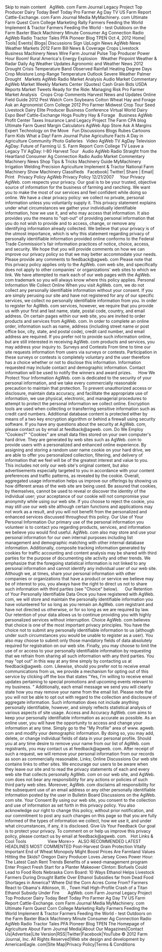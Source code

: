 Skip to main content   AgWeb. com Farm Journal Legacy Project Top Producer Dairy Today Beef Today Pro Farmer Ag Day TV US Farm Report Cattle-Exchange. com Farm Journal Media MyMachinery. com Ultimate Farm Quest Corn College Marketing Rally Farmers Feeding the World Implement & Tractor Farmers Feeding the World - test Outdoors on the Farm Baxter Black Machinery Minute Consumer Ag Connection Radio AgWeb Radio Tractor Tales PFA Pioneer Blog TPEN Oct 4, 2012 Home| Tools| Events| Blogs| Discussions Sign UpLogin News AgWeb News Weather Markets 2012 Farm Bill News & Coverage Crops Livestock Business Machinery News Wire Farm Journal Pulse Top Producer Power Hour Boom! Rural America's Energy Explosion   Weather Pinpoint Weather & Radar Daily Ag Weather Updates Agronomic and Weather News 2012 Drought Crisis Temperature Band Observed Rainfall Heating Degree Days Crop Moisture Long-Range Temperature Outlook Severe Weather Palmer Drought   Markets AgWeb Radio Market Analysis Audio Market Commentary AgWeb Market Weekly Markets Center (Quotes) Cash Grain Bids USDA Reports Market Tweets Ready for the Ride: Managing Risk Pro Farmer Market Analysis   Crops Crop Comments Harvest News and Updates Online Field Guide 2012 Pest Watch Corn Soybeans Cotton Wheat Hay and Forage Ask an Agronomist Corn College 2012 Pro Farmer Midwest Crop Tour Seed   Livestock Dairy Elite Producer Business Conference Virtual World Dairy Expo Beef Cattle-Exchange Hogs Poultry Hay & Forage   Business AgWeb Profit Center Taxes Insurance Land Legacy Project The Farm CPA blog Ultimate Farm Quest Margin Calculators AgWeb App Store Ask A Margins Expert Technology on the Move   Fun Discussions Blogs Rubes Cartoons Farm Kids What a Day! Farm Journal Pulse Agriculture Facts A Day in Agriculture Community Photo Galleries   Video AgWeb TV AgDay Television AgDay: Future of Farming U. S. Farm Report Corn College TV Leave a Legacy TV AgDay: I-80 Harvest Tour   Audio AgWeb Radio Straight from the Heartland Consumer Ag Connection Radio Audio Market Commentary   Machinery News Shop Tips & Tricks Machinery Guide MyMachinery Irrigation Welding Precision Agriculture Implement & Tractor National Farm Machinery Show Machinery Classifieds   Facebook| Twitter| Share | Email| Print   Privacy Policy AgWeb Privacy Policy 12/21/2007     Your Privacy AgWeb. com respects your privacy. Our goal is to be your trusted, objective source of information for the business of farming and ranching. We want you to make the most of our services and feel confident while doing so online. We have a clear privacy policy: we collect no private, personal information unless you voluntarily supply it. This privacy statement explains under what circumstances we gather your individually identifiable information, how we use it, and who may access that information. It also provides you the means to "opt-out" of providing personal information that you do not wish to provide and to access, change, or remove any identifying information already collected. We believe that your privacy is of the utmost importance, which is why this statement regarding privacy of personally identifiable information provided online conforms to the Federal Trade Commission's fair information practices of notice, choice, access, and security. We hope that you will provide comments on how we can improve our privacy policy so that we may better accommodate your needs. Please provide any comments to feedback@agweb. com Please note that this privacy policy applies only to the AgWeb. com web site, and specifically does not apply to other companies' or organizations' web sites to which we link. We have attempted to mark each of our web pages with the AgWeb. com trademark so you will always know where this policy applies. Personal Information We Collect Online When you visit AgWeb. com, we do not collect any personally identifiable information without your consent. If you are simply perusing our site and have not registered for any of our specific services, we collect no personally identifiable information from you. In order to register for AgWeb. com services, however, we require that you provide us with your first and last name, state, postal code, country, and email address. On certain pages within our web site, you are invited to order products and services from AgWeb. com. In order to complete an online order, information such as name, address (including street name or post office box, city, state, and postal code), credit card number, and email address are required. If you prefer not to provide such information online, but are still interested in receiving AgWeb. com products and services, you may address your inquiry to. Surveys and Contests From time to time our site requests information from users via surveys or contests. Participation in these surveys or contests is completely voluntary and the user therefore has a choice whether or not to disclose this information. Information requested may include contact and demographic information. Contact information will be used to notify the winners and award prizes.   How We Protect Your Information AgWeb. com is dedicated to the security of your personal information, and we take every commercially reasonable precaution to maintain that protection. To prevent unauthorized access or disclosure, maintain data accuracy, and facilitate the appropriate use of information, we use physical, electronic, and managerial procedures to attempt to protect the personal information we collect online. Encryption tools are used when collecting or transferring sensitive information such as credit card numbers. Additional database content is protected either by means of a two key encryption algorithm or behind a firewall using security software. If you have any questions about the security at AgWeb. com, please contact us by email at feedback@agweb. com. Do We Employ "Cookies?" "Cookies" are small data files stored on your own computer's hard drive. They are generated by web sites such as AgWeb. com to provide users with a personalized and enhanced online experience. By assigning and storing a random user name cookie on your hard drive, we are able to offer you personalized collection, filtering, and delivery of information that we feel will be of the greatest interest and value to you. This includes not only our web site's original content, but also advertisements especially targeted to you in accordance with your content preferences and traffic patterns, as revealed by the cookie. Overall, aggregated usage information helps us improve our offerings by showing us how different areas of the web site are being used. Be assured that cookies, by themselves, cannot be used to reveal or discover the identity of the individual user; your acceptance of our cookie will not compromise your anonymity while using our web site. If you choose to reject the cookie, you may still use our web site although certain functions and applications may not work as a result, and you will not benefit from the personalized and enhanced services discussed throughout this policy. Our Use of Your Personal Information Our primary use of the personal information you volunteer is to contact you regarding products, services, and information we believe you would find useful. AgWeb. com also may store and use your personal information for our own internal purposes including list management and demographic matching with other internal database information. Additionally, composite tracking information generated by cookies for traffic accounting and content analysis may be shared with third parties for the purpose of documenting site activity and other trends. We emphasize that the foregoing statistical information is not linked to any personal information and cannot identify any individual user of our web site. Although we, at times, share your personal information with other companies or organizations that have a product or service we believe may be of interest to you, you always have the right to direct us not to share such information with third parties (see "Choice" below).   Our Retention of Your Personally Identifiable Data Once you have registered with AgWeb. com, we will store and maintain the personally identifiable information you have volunteered for so long as you remain an AgWeb. com registrant and have not directed us otherwise, or for so long as we are required by law. Our retention of your data allows us to continue providing you with highly personalized services without interruption. Choice AgWeb. com believes that choice is one of the most important privacy principles. You have the choice not to submit any personally identifiable information to us (although under such circumstances you would be unable to register as a user). You also may choose to submit only those mandatory fields of data absolutely required for registration on our web site. Finally, you may choose to limit the use of or access to your personally identifiable information by requesting that we refrain from sharing all such information with any third parties. You may "opt out" in this way at any time simply by contacting us at feedback@agweb. com. Likewise, should you prefer not to receive email communications from us, we provide a mechanism for opting out of this service by clicking off the box that states "Yes, I'm willing to receive email updates pertaining to special promotions and upcoming events relevant to my business. " Additionally, each email message we send you will clearly state how you may remove your name from the email list. Please note that you will not be able to opt out with regard to the collection and disclosure of aggregate information. Such information does not include anything personally identifiable, however, and simply reflects statistical analysis of various aspects of site usage. Access and Accuracy AgWeb. com aims to keep your personally identifiable information as accurate as possible. As an online user, you will have the opportunity to access and change your information at any time. Simply go to the "My Profile" area of www. agweb. com and modify your demographic information. By doing so, you may add, delete, or change individual fields of data in your personal profile. Should you at any time desire to remove your name from our list of AgWeb. com registrants, you may contact us at feedback@agweb. com. After receipt of such a request, we will remove your personal information from our records as soon as commercially reasonable. Links; Online Discussions Our web site contains links to other sites. We encourage our users to be aware when they leave our site and to read the privacy statements of each and every web site that collects personally AgWeb. com on our web site, and AgWeb. com does not bear any responsibility for any actions or policies of such third party web sites. Moreover, AgWeb. com disclaims all responsibility for the subsequent use of an email address or any other personally identifiable information posted by the user in Bulletin Board Discussions on the AgWeb. com site. Your Consent By using our web site, you consent to the collection and use of information as set forth in this privacy policy. You also acknowledge our right to change this policy, without prior notification, and our commitment to post any such changes on this page so that you are fully informed of the types of information we collect, how we use it, and under what circumstances, if any, it is disclosed. Give Us Your Feedback Our goal is to protect your privacy. To comment on or help us improve this privacy policy, please contact us by email at feedback@agweb. com.   Hot Links & Cool Tools                  View More>>   ALSO RECOMMENDED LATEST HEADLINES MOST COMMENTED Post-Harvest Grain Protection Vitally Important End of Wheat Monopoly Might Boost Prices Are Farmland Values Hitting the Skids? Oregon Dairy Producer Loves Jersey Cows Power Hour: The Latest Cash Rent Trends Benefits of a weed-management program Enter Project Fresh Start for a Planter Makeover Clinton: Biofuels Could Lead to Food Riots Nebraska Corn Board: 10 Ways Ethanol Helps Livestock Farmers During Drought Battle Over Ethanol Subsidies far from Dead Food Shortages in America? Where Did the Corn Acres Come From? Farmers React to Obama's Atkinson, Ill. , Town Hall High-Profile Crash of a Titan Ethanol Subsidy Under Fire       AgWeb. com Farm Journal Legacy Project Top Producer Dairy Today Beef Today Pro Farmer Ag Day TV US Farm Report Cattle-Exchange. com Farm Journal Media MyMachinery. com Ultimate Farm Quest Corn College Marketing Rally Farmers Feeding the World Implement & Tractor Farmers Feeding the World - test Outdoors on the Farm Baxter Black Machinery Minute Consumer Ag Connection Radio AgWeb Radio Tractor Tales PFA Pioneer Blog TPEN The Homepage of Agriculture About Farm Journal Media|About Our Magazines|Contact Us|Advertise|Lite Version|RSS|Twitter|Facebook|YouTube © 2012 Farm Journal, Inc. All Rights Reserved|Web site design and development by AmericanEagle. com|Site Map|Privacy Policy|Terms & Conditions